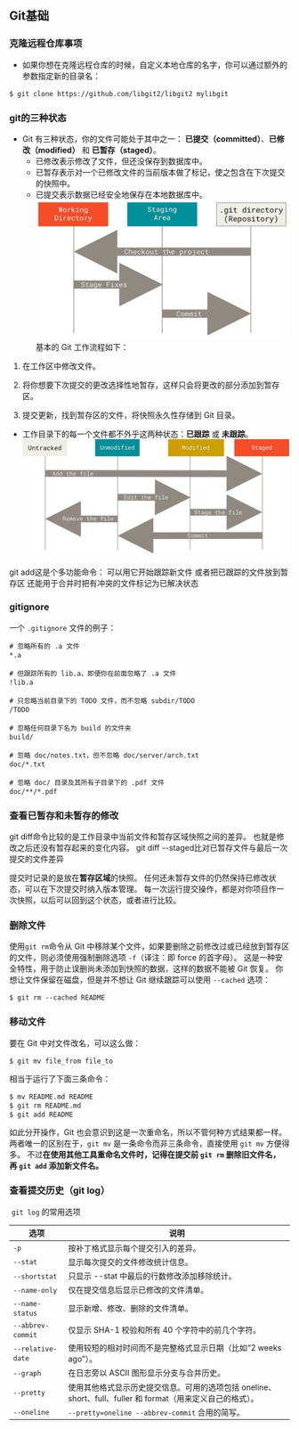 ## Git基础
### 克隆远程仓库事项
- 如果你想在克隆远程仓库的时候，自定义本地仓库的名字，你可以通过额外的参数指定新的目录名：

```
$ git clone https://github.com/libgit2/libgit2 mylibgit
```

### git的三种状态
* Git 有三种状态，你的文件可能处于其中之一： **已提交（committed）**、**已修改（modified）** 和 **已暂存（staged）**。
	- 已修改表示修改了文件，但还没保存到数据库中。
	- 已暂存表示对一个已修改文件的当前版本做了标记，使之包含在下次提交的快照中。
	- 已提交表示数据已经安全地保存在本地数据库中。
![image.png](https://raw.githubusercontent.com/GoodNightmj/PicGo/master/202411271924769.png)
基本的 Git 工作流程如下：

1. 在工作区中修改文件。
    
2. 将你想要下次提交的更改选择性地暂存，这样只会将更改的部分添加到暂存区。
    
3. 提交更新，找到暂存区的文件，将快照永久性存储到 Git 目录。


* 工作目录下的每一个文件都不外乎这两种状态：**已跟踪** 或 **未跟踪**。
![image.png](https://raw.githubusercontent.com/GoodNightmj/PicGo/master/202411271905228.png)


git add这是个多功能命令：
	可以用它开始跟踪新文件
	或者把已跟踪的文件放到暂存区
	还能用于合并时把有冲突的文件标记为已解决状态

### gitignore
一个 `.gitignore` 文件的例子：

```
# 忽略所有的 .a 文件
*.a

# 但跟踪所有的 lib.a，即便你在前面忽略了 .a 文件
!lib.a

# 只忽略当前目录下的 TODO 文件，而不忽略 subdir/TODO
/TODO

# 忽略任何目录下名为 build 的文件夹
build/

# 忽略 doc/notes.txt，但不忽略 doc/server/arch.txt
doc/*.txt

# 忽略 doc/ 目录及其所有子目录下的 .pdf 文件
doc/**/*.pdf
```


### 查看已暂存和未暂存的修改

git diff命令比较的是工作目录中当前文件和暂存区域快照之间的差异。 也就是修改之后还没有暂存起来的变化内容。
git diff --staged比对已暂存文件与最后一次提交的文件差异


提交时记录的是放在**暂存区域**的快照。 任何还未暂存文件的仍然保持已修改状态，可以在下次提交时纳入版本管理。 每一次运行提交操作，都是对你项目作一次快照，以后可以回到这个状态，或者进行比较。


### 删除文件
使用`git rm`命令从 Git 中移除某个文件，如果要删除之前修改过或已经放到暂存区的文件，则必须使用强制删除选项 `-f`（译注：即 force 的首字母）。 这是一种安全特性，用于防止误删尚未添加到快照的数据，这样的数据不能被 Git 恢复。
你想让文件保留在磁盘，但是并不想让 Git 继续跟踪可以使用 `--cached` 选项：
```console
$ git rm --cached README
```


### 移动文件
要在 Git 中对文件改名，可以这么做：

```console
$ git mv file_from file_to
```

相当于运行了下面三条命令：

```console
$ mv README.md README
$ git rm README.md
$ git add README
```

如此分开操作，Git 也会意识到这是一次重命名，所以不管何种方式结果都一样。 两者唯一的区别在于，`git mv` 是一条命令而非三条命令，直接使用 `git mv` 方便得多。 不过**在使用其他工具重命名文件时，记得在提交前 `git rm` 删除旧文件名，再 `git add` 添加新文件名。**


### 查看提交历史（git log）
 `git log` 的常用选项

|选项                | 说明                                                                    |
| ----------------- | --------------------------------------------------------------------- |
| `-p`              | 按补丁格式显示每个提交引入的差异。                                                     |
| `--stat`          | 显示每次提交的文件修改统计信息。                                                      |
| `--shortstat`     | 只显示 --stat 中最后的行数修改添加移除统计。                                            |
| `--name-only`     | 仅在提交信息后显示已修改的文件清单。                                                    |
| `--name-status`   | 显示新增、修改、删除的文件清单。                                                      |
| `--abbrev-commit` | 仅显示 SHA-1 校验和所有 40 个字符中的前几个字符。                                        |
| `--relative-date` | 使用较短的相对时间而不是完整格式显示日期（比如“2 weeks ago”）。                                |
| `--graph`         | 在日志旁以 ASCII 图形显示分支与合并历史。                                              |
| `--pretty`        | 使用其他格式显示历史提交信息。可用的选项包括 oneline、short、full、fuller 和 format（用来定义自己的格式）。 |
| `--oneline`       | `--pretty=oneline --abbrev-commit` 合用的简写。                             |
